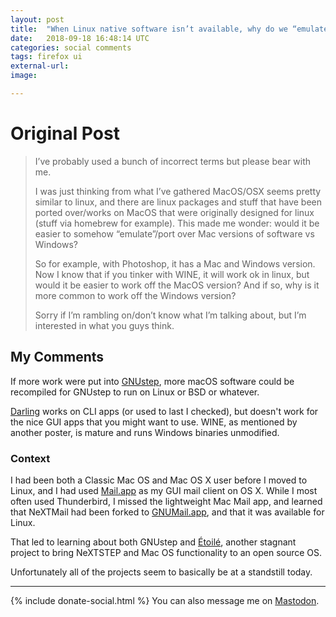 ```yaml
---
layout: post
title:  "When Linux native software isn’t available, why do we “emulate” the Windows version? Aren&rsquo;t Mac and Linux more similar?"
date:   2018-09-18 16:48:14 UTC
categories: social comments
tags: firefox ui
external-url: 
image: 

---
```


# Original Post

> I’ve probably used a bunch of incorrect terms but please bear with me.
>
> I was just thinking from what I’ve gathered MacOS/OSX seems pretty similar to linux, and there are linux packages and stuff that have been ported over/works on MacOS that were originally designed for linux (stuff via homebrew for example). This made me wonder: would it be easier to somehow “emulate”/port over Mac versions of software vs Windows?
>
> So for example, with Photoshop, it has a Mac and Windows version. Now I know that if you tinker with WINE, it will work ok in linux, but would it be easier to work off the MacOS version? And if so, why is it more common to work off the Windows version?
>
> Sorry if I’m rambling on/don’t know what I’m talking about, but I’m interested in what you guys think. 

## My Comments

If more work were put into [GNUstep](https://gnustep.github.io/), more macOS software could be recompiled for GNUstep to run on Linux or BSD or whatever.

[Darling](https://www.darlinghq.org/) works on CLI apps (or used to last I checked), but doesn't work for the nice GUI apps that you might want to use. WINE, as mentioned by another poster, is mature and runs Windows binaries unmodified.

### Context

I had been both a Classic Mac OS and Mac OS X user before I moved to Linux, and I had used [Mail.app](https://en.wikipedia.org/wiki/Apple_Mail) as my GUI mail client on OS X. While I most often used Thunderbird, I missed the lightweight Mac Mail app, and learned that NeXTMail had been forked to [GNUMail.app](https://mediawiki.gnustep.org/index.php/GNUMail.app), and that it was available for Linux. 

That led to learning about both GNUstep and [Étoilé](http://etoileos.com/), another stagnant project to bring NeXTSTEP and Mac OS functionality to an open source OS.

Unfortunately all of the projects seem to basically be at a standstill today.

---

{% include donate-social.html %} You can also message me on [Mastodon](https://mastodon.social/@yoasif).
